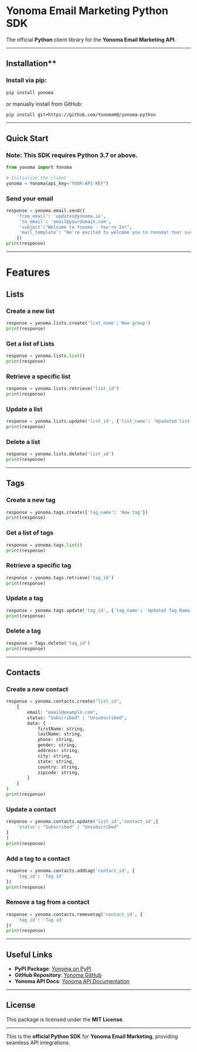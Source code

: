 # Yonoma Email Marketing Python SDK

The official **Python** client library for the **Yonoma Email Marketing API**.

---

## Installation**

### Install via **pip**:
```sh
pip install yonoma
```

or manually install from GitHub:
```sh
pip install git+https://github.com/YonomaHQ/yonoma-python
```

---

## **Quick Start**

### **Note:** This SDK requires **Python 3.7 or above**.

```python
from yonoma import Yonoma

# Initialize the client
yonoma = Yonoma(api_key="YOUR-API-KEY")
```

### **Send your email**
```python
response = yonoma.email.send({
    'from_email': 'updates@yonoma.io',
     'to_email': 'email@yourdomain.com',
     'subject':"Welcome to Yonoma - You're In!",
     'mail_template': "We're excited to welcome you to Yonoma! Your successful signup marks the beginning of what we hope will be an exceptional journey."
    })
print(response)
```

---

# **Features**

## **Lists**

### **Create a new list**
```python
response = yonoma.lists.create('list_name':'New group')
print(response)
```

### **Get a list of Lists**
```python
response = yonoma.lists.list()
print(response)
```

### **Retrieve a specific list**
```python
response = yonoma.lists.retrieve("list_id")
print(response)
```

### **Update a list**
```python
response = yonoma.lists.update('list_id', {'list_name': 'Upadated list name'})
print(response)
```

### **Delete a list**
```python
response = yonoma.lists.delete('list_id')
print(response)
```

---

## **Tags**

### **Create a new tag**
```python
response = yonoma.tags.create({'tag_name': 'New tag'})
print(response)
```

### **Get a list of tags**
```python
response = yonoma.tags.list()
print(response)
```

### **Retrieve a specific tag**
```python
response = yonoma.tags.retrieve('tag_id')
print(response)
```

### **Update a tag**
```python
response = yonoma.tags.update('tag_id', {'tag_name': 'Updated Tag Name'})
print(response)
```

### **Delete a tag**
```python
response = Tags.delete('tag_id')
print(response)
```

---

## **Contacts**

### **Create a new contact**
```python
response = yonoma.contacts.create("list_id",
    {
        email: "email@example.com",
        status: "Subscribed" | "Unsubscribed",
        data: {
            firstName: string,
            lastName: string,
            phone: string,
            gender: string,
            address: string,
            city: string,
            state: string,
            country: string,
            zipcode: string,
        }
    }
)
print(response)
```

### **Update a contact**
```python
response = yonoma.contacts.update('list_id','contact_id',{
    'status': "Subscribed" | "Unsubscribed" 
}
)
print(response)
```

### **Add a tag to a contact**
```python
response = yonoma.contacts.addtag('contact_id', {
    'tag_id': 'Tag id'
})
print(response)
```

### **Remove a tag from a contact**
```python
response = yonoma.contacts.removetag('contact_id', {
    'tag_id': 'Tag id'
})
print(response)
```

---

## **Useful Links**

- **PyPI Package**: [Yonoma on PyPI](https://pypi.org/project/yonoma/)
- **GitHub Repository**: [Yonoma GitHub](https://github.com/YonomaHQ/yonoma-python)
- **Yonoma API Docs**: [Yonoma API Documentation](https://yonoma.io/api-reference/introduction)

---

## **License**
This package is licensed under the **MIT License**.

---

This is the **official Python SDK** for **Yonoma Email Marketing**, providing seamless API integrations.

